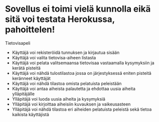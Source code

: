 # **Sovellus ei toimi vielä kunnolla eikä sitä voi testata Herokussa, pahoittelen!**




Tietovisapeli

- Käyttäjä voi rekisteröidä tunnuksen ja kirjautua sisään
- Käyttäjä voi valita tietovisa-aiheen listasta
- Käyttäjä voi pelata valitsemaansa tietovisaa vastaamalla kysymyksiin ja kerätä pisteitä
- Käyttäjä voi nähdä tulostilastoa jossa on järjestyksessä eniten pisteitä keränneet käyttäjät
- Käyttäjä voi nähdä tilastoa omista pelatuista peleistään
- Käyttäjä voi antaa aiheista palautetta ja ehdottaa uusia aiheita ylläpitäjälle
- Ylläpitäjä voi luoda uusia aiheita ja kysymyksiä
- Ylläpitäjä voi kirjoittaa aiheisiin kuvauksen ja vaikeusasteen
- Ylläpitäjä voi nähdä tilastoa eri aiheiden pelatuista peleistä sekä tietoa kaikista käyttäjistä
